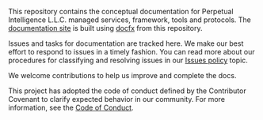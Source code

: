 This repository contains the conceptual documentation for Perpetual Intelligence L.L.C. managed services, framework, tools and protocols. The [documentation site](https://docs.perpetualintelligence.com) is built using [docfx](https://dotnet.github.io/docfx/) from this repository.

Issues and tasks for documentation are tracked here. We make our best effort to respond to issues in a timely fashion. You can read more about our procedures for classifying and resolving issues in our [Issues policy](https://github.com/perpetualintelligence/terms/blob/main/issues-policy.md) topic.

We welcome contributions to help us improve and complete the docs.

This project has adopted the code of conduct defined by the Contributor Covenant to clarify expected behavior in our community.
For more information, see the [Code of Conduct](https://github.com/perpetualintelligence/terms/blob/main/CODE_OF_CONDUCT.md).
